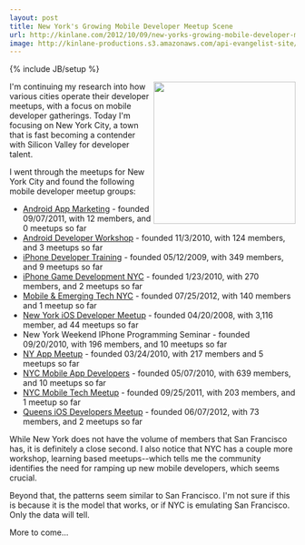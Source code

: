 ```yaml
---
layout: post
title: New York's Growing Mobile Developer Meetup Scene
url: http://kinlane.com/2012/10/09/new-yorks-growing-mobile-developer-meetup-scene/
image: http://kinlane-productions.s3.amazonaws.com/api-evangelist-site/blog/meetup_logo.gif
---
```

{% include JB/setup %}
<p>
     <a title="Meetup" href="http://www.meetup.com/"><img class="c1" src="https://s3.amazonaws.com/kinlane-productions/meetup/meetup_logo.gif" alt="" width="250" align="right" /></a>
</p>
<p>
     I'm continuing my research into how various cities operate their developer meetups, with a focus on mobile developer gatherings. Today I'm focusing on New York City, a town that is fast becoming a contender with Silicon Valley for developer talent.
</p>
<p>
     I went through the meetups for New York City and found the following mobile developer meetup groups:
</p>
<ul class="mainlist">
     <li>
          <a href="http://www.meetup.com/sellmoreapps/">Android App Marketing</a> - founded 09/07/2011, with 12 members, and 0 meetups so far
     </li>
     <li>
          <a href="http://www.meetup.com/The-Android-Developer-Workshop-Meetup/">Android Developer Workshop</a> - founded 11/3/2010, with 124 members, and 3 meetups so far
     </li>
     <li>
          <a href="http://www.meetup.com/iPhoneDeveloper/">iPhone Developer Training</a> - founded 05/12/2009, with 349 members, and 9 meetups so far
     </li>
     <li>
          <a href="http://www.meetup.com/iPhone-Game-Development-NYC/">iPhone Game Development NYC</a> - founded 1/23/2010, with 270 members, and 2 meetups so far
     </li>
     <li>
          <a href="http://www.meetup.com/Mobile-NYC/">Mobile &amp; Emerging Tech NYC</a> - founded 07/25/2012, with 140 members and 1 meetup so far
     </li>
     <li>
          <a href="http://www.meetup.com/new-york-ios-developer/">New York iOS Developer Meetup</a> - founded 04/20/2008, with 3,116 member, ad 44 meetups so far
     </li>
     <li>New York Weekend IPhone Programming Seminar - founded 09/20/2010, with 196 members, and 10 meetups so far
     </li>
     <li>
          <a href="http://www.meetup.com/NY-App-Meetup/">NY App Meetup</a> - founded 03/24/2010, with 217 members and 5 meetups so far
     </li>
     <li>
          <a href="http://www.meetup.com/NYC-Mobile-Apps-Developers-iPhone-Droid-iPad/">NYC Mobile App Developers</a> - founded 05/07/2010, with 639 members, and 10 meetups so far
     </li>
     <li>
          <a href="http://www.meetup.com/nyc-mobile-tech/">NYC Mobile Tech Meetup</a> - founded 09/25/2011, with 203 members, and 1 meetup so far
     </li>
     <li>
          <a href="http://www.meetup.com/Queens-iOS/">Queens iOS Developers Meetup</a> - founded 06/07/2012, with 73 members, and 2 meetups so far
     </li>
</ul>
<p>
     While New York does not have the volume of members that San Francisco has, it is definitely a close second. I also notice that NYC has a couple more workshop, learning based meetups--which tells me the community identifies the need for ramping up new mobile developers, which seems crucial.
</p>
<p>
     Beyond that, the patterns seem similar to San Francisco. I'm not sure if this is because it is the model that works, or if NYC is emulating San Francisco. Only the data will tell.
</p>
<p>
     More to come...
</p>